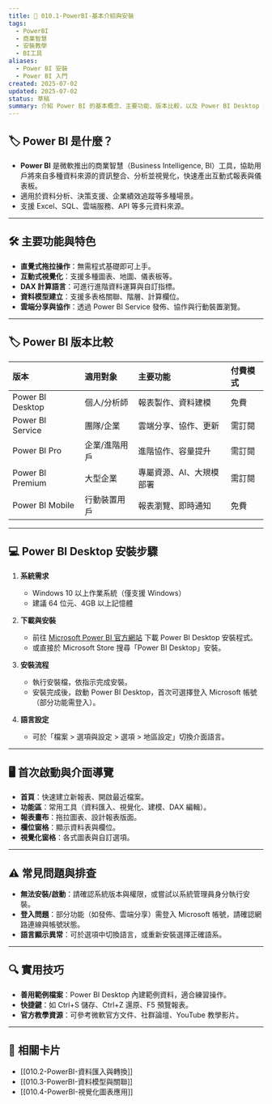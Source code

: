 ```yaml
---
title: 📘 010.1-PowerBI-基本介紹與安裝
tags:
  - PowerBI
  - 商業智慧
  - 安裝教學
  - BI工具
aliases:
  - Power BI 安裝
  - Power BI 入門
created: 2025-07-02
updated: 2025-07-02
status: 草稿
summary: 介紹 Power BI 的基本概念、主要功能、版本比較，以及 Power BI Desktop 的安裝步驟與常見問題排查，協助新手快速上手。
---
```


## 🏷️ Power BI 是什麼？

- **Power BI** 是微軟推出的商業智慧（Business Intelligence, BI）工具，協助用戶將來自多種資料來源的資訊整合、分析並視覺化，快速產出互動式報表與儀表板。
- 適用於資料分析、決策支援、企業績效追蹤等多種場景。
- 支援 Excel、SQL、雲端服務、API 等多元資料來源。

---

## 🛠️ 主要功能與特色

- **直覺式拖拉操作**：無需程式基礎即可上手。
- **互動式視覺化**：支援多種圖表、地圖、儀表板等。
- **DAX 計算語言**：可進行進階資料運算與自訂指標。
- **資料模型建立**：支援多表格關聯、階層、計算欄位。
- **雲端分享與協作**：透過 Power BI Service 發佈、協作與行動裝置瀏覽。

---

## 🏷️ Power BI 版本比較

| 版本             | 適用對象           | 主要功能               | 付費模式   |
|:----------------|:------------------|:----------------------|:----------|
| Power BI Desktop | 個人/分析師        | 報表製作、資料建模      | 免費      |
| Power BI Service | 團隊/企業          | 雲端分享、協作、更新    | 需訂閱    |
| Power BI Pro     | 企業/進階用戶      | 進階協作、容量提升      | 需訂閱    |
| Power BI Premium | 大型企業           | 專屬資源、AI、大規模部署| 需訂閱    |
| Power BI Mobile  | 行動裝置用戶        | 報表瀏覽、即時通知      | 免費      |

---

## 💻 Power BI Desktop 安裝步驟

1. **系統需求**
   - Windows 10 以上作業系統（僅支援 Windows）
   - 建議 64 位元、4GB 以上記憶體

2. **下載與安裝**
   - 前往 [Microsoft Power BI 官方網站](https://powerbi.microsoft.com/zh-tw/desktop/) 下載 Power BI Desktop 安裝程式。
   - 或直接於 Microsoft Store 搜尋「Power BI Desktop」安裝。

3. **安裝流程**
   - 執行安裝檔，依指示完成安裝。
   - 安裝完成後，啟動 Power BI Desktop，首次可選擇登入 Microsoft 帳號（部分功能需登入）。

4. **語言設定**
   - 可於「檔案 > 選項與設定 > 選項 > 地區設定」切換介面語言。

---

## 🖥️ 首次啟動與介面導覽

- **首頁**：快速建立新報表、開啟最近檔案。
- **功能區**：常用工具（資料匯入、視覺化、建模、DAX 編輯）。
- **報表畫布**：拖拉圖表、設計報表版面。
- **欄位窗格**：顯示資料表與欄位。
- **視覺化窗格**：各式圖表與自訂選項。

---

## ⚠️ 常見問題與排查

- **無法安裝/啟動**：請確認系統版本與權限，或嘗試以系統管理員身分執行安裝。
- **登入問題**：部分功能（如發佈、雲端分享）需登入 Microsoft 帳號，請確認網路連線與帳號狀態。
- **語言顯示異常**：可於選項中切換語言，或重新安裝選擇正確語系。

---

## 🔍 實用技巧

- **善用範例檔案**：Power BI Desktop 內建範例資料，適合練習操作。
- **快捷鍵**：如 Ctrl+S 儲存、Ctrl+Z 還原、F5 預覽報表。
- **官方教學資源**：可參考微軟官方文件、社群論壇、YouTube 教學影片。

---

## 🔗 相關卡片

- [[010.2-PowerBI-資料匯入與轉換]]
- [[010.3-PowerBI-資料模型與關聯]]
- [[010.4-PowerBI-視覺化圖表應用]]
